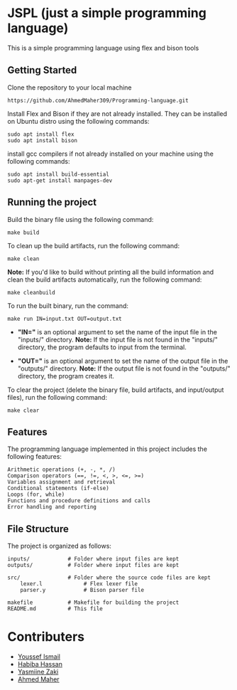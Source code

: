 # JSPL (just a simple programming language)

This is a simple programming language using flex and bison tools 

## Getting Started

Clone the repository to your local machine

    https://github.com/AhmedMaher309/Programming-language.git


Install Flex and Bison if they are not already installed. They can be installed on Ubuntu distro using the following commands:
    
    sudo apt install flex
    sudo apt install bison

install gcc compilers if not already installed on your machine using the following commands:
    
    sudo apt install build-essential
    sudo apt-get install manpages-dev

## Running the project

Build the binary file using the following command:

    make build

To clean up the build artifacts, run the following command:
    
    make clean

**Note:** If you'd like to build without printing all the build information and clean the build artifacts automatically, run the following command:

    make cleanbuild

To run the built binary, run the command:

    make run IN=input.txt OUT=output.txt

* **"IN="** is an optional argument to set the name of the input file in the "inputs/" directory.
**Note:** If the input file is not found in the "inputs/" directory, the program defaults to input from the terminal.

* **"OUT="** is an optional argument to set the name of the output file in the "outputs/" directory.
 **Note:** If the output file is not found in the "outputs/" directory, the program creates it.

To clear the project (delete the binary file, build artifacts, and input/output files), run the following command:

    make clear


## Features

The programming language implemented in this project includes the following features:

    Arithmetic operations (+, -, *, /)
    Comparison operators (==, !=, <, >, <=, >=)
    Variables assignment and retrieval
    Conditional statements (if-else)
    Loops (for, while)
    Functions and procedure definitions and calls
    Error handling and reporting


## File Structure

The project is organized as follows:

    inputs/            # Folder where input files are kept
    outputs/           # Folder where input files are kept
    
    src/               # Folder where the source code files are kept
        lexer.l             # Flex lexer file
        parser.y            # Bison parser file

    makefile           # Makefile for building the project
    README.md          # This file


# Contributers

- [Youssef Ismail](https://github.com/YoussefIsmail1337)
- [Habiba Hassan](https://github.com/HabibaHassan02)
- [Yasmiine Zaki](https://github.com/yasmiinezaki)
- [Ahmed Maher](https://github.com/AhmedMaher309)

